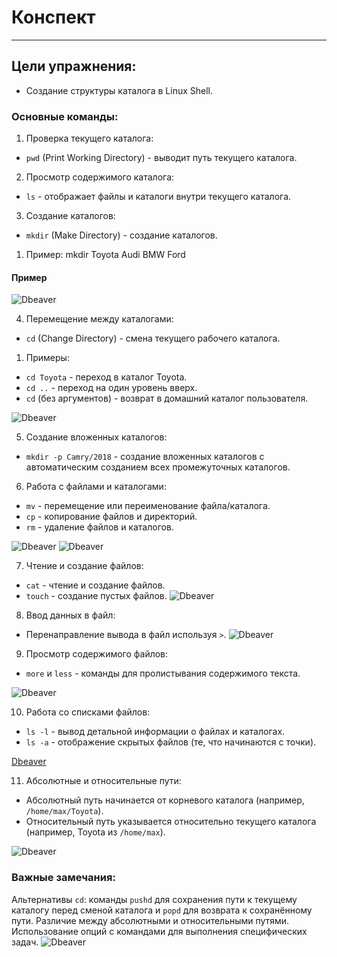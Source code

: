# Конспект

---

## Цели упражнения:

- Создание структуры каталога в Linux Shell.

### Основные команды:

1. Проверка текущего каталога:

- `pwd` (Print Working Directory) - выводит путь текущего каталога.

2. Просмотр содержимого каталога:

- `ls` - отображает файлы и каталоги внутри текущего каталога.

3. Создание каталогов:

- `mkdir` (Make Directory) - создание каталогов.

1) Пример: mkdir Toyota Audi BMW Ford

#### Пример

![Dbeaver](/2%20Работа%20с%20Shell/shell4.png)

4. Перемещение между каталогами:

- `cd` (Change Directory) - смена текущего рабочего каталога.

1. Примеры:

- `cd Toyota` - переход в каталог Toyota.
- `cd ..` - переход на один уровень вверх.
- `cd` (без аргументов) - возврат в домашний каталог пользователя.

![Dbeaver](/2%20Работа%20с%20Shell/shell5.png)

5. Создание вложенных каталогов:

- `mkdir -p Camry/2018` - создание вложенных каталогов с автоматическим созданием всех промежуточных каталогов.

6. Работа с файлами и каталогами:

- `mv` - перемещение или переименование файла/каталога.
- `cp` - копирование файлов и директорий.
- `rm` - удаление файлов и каталогов.

![Dbeaver](/2%20Работа%20с%20Shell/shell8.png)
![Dbeaver](/2%20Работа%20с%20Shell/shell9.png)

7. Чтение и создание файлов:

- `cat` - чтение и создание файлов.
- `touch` - создание пустых файлов.
  ![Dbeaver](/2%20Работа%20с%20Shell/shell10.png)

8. Ввод данных в файл:

- Перенаправление вывода в файл используя `>`.
  ![Dbeaver](/2%20Работа%20с%20Shell/shell10.png)

9. Просмотр содержимого файлов:

- `more` и `less` - команды для пролистывания содержимого текста.

![Dbeaver](/2%20Работа%20с%20Shell/shell11.png)

10. Работа со списками файлов:

- `ls -l` - вывод детальной информации о файлах и каталогах.
- `ls -a` - отображение скрытых файлов (те, что начинаются с точки).

[Dbeaver](/2%20Работа%20с%20Shell/shell12.png)

11. Абсолютные и относительные пути:

- Абсолютный путь начинается от корневого каталога (например, `/home/max/Toyota`).
- Относительный путь указывается относительно текущего каталога (например, Toyota из `/home/max`).

![Dbeaver](/2%20Работа%20с%20Shell/shell6.png)

### Важные замечания:

Альтернативы `cd`: команды `pushd` для сохранения пути к текущему каталогу перед сменой каталога и `popd` для возврата к
сохранённому пути.
Различие между абсолютными и относительными путями.
Использование опций с командами для выполнения специфических задач.
![Dbeaver](/2%20Работа%20с%20Shell/shell7.png)